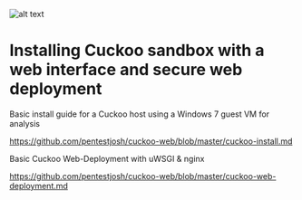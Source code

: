 ![alt text](https://s3-us-west-1.amazonaws.com/umbrella-blog-uploads/wp-content/uploads/2015/03/cuckoo.png)
# Installing Cuckoo sandbox with a web interface and secure web deployment
Basic install guide for a Cuckoo host using a Windows 7 guest VM for analysis

https://github.com/pentestjosh/cuckoo-web/blob/master/cuckoo-install.md

Basic Cuckoo Web-Deployment with uWSGI & nginx

https://github.com/pentestjosh/cuckoo-web/blob/master/cuckoo-web-deployment.md

